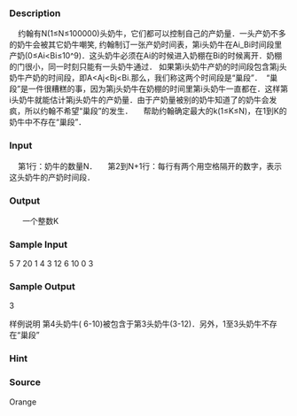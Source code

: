 
### Description
    约翰有N(1≤N≤100000)头奶牛，它们都可以控制自己的产奶量．一头产奶不多的奶牛会被其它奶牛嘲笑, 约翰制订一张产奶时间表，第i头奶牛在Ai_Bi时间段里产奶(0≤Ai<Bi≤10^9)．这头奶牛必须在Ai的时候进入奶棚在Bi的时候离开．奶棚的门很小，同一时刻只能有一头奶牛通过． 如果第i头奶牛产奶的时间段包含第j头奶牛产奶的时间段，即A<Aj<Bj<Bi.那么，我们称这两个时间段是“巢段”．  “巢段”是一件很糟糕的事，因为第j头奶牛在奶棚的时间里第i头奶牛一直都在．这样第i头奶牛就能估计第j头奶牛的产奶量．由于产奶量被别的奶牛知道了的奶牛会发疯，所以约翰不希望“巢段”的发生．
    帮助约翰确定最大的k(1≤K≤N)，在1到K的奶牛中不存在“巢段”．
### Input
    第1行：奶牛的数量N．
    第2到N+1行：每行有两个用空格隔开的数字，表示这头奶牛的产奶时间段．
### Output
 
    一个整数K
### Sample Input
5
7 20
1 4
3 12
6 10
0 3
### Sample Output
 3

样例说明
    第4头奶牛( 6-10)被包含于第3头奶牛(3-12)．另外，1至3头奶牛不存在“巢段”
### Hint

### Source
Orange